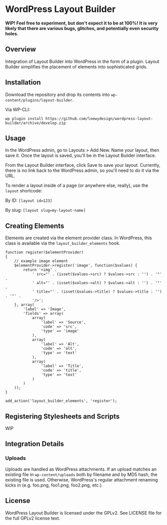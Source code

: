 # WordPress Layout Builder

**WIP! Feel free to experiment, but don't expect it to be at 100%! It is very likely that there are various bugs, glitches, and potentially even security holes.**

## Overview

Integration of Layout Builder into WordPress in the form of a plugin. Layout Builder simplifies the placement of elements into sophisticated grids.

## Installation

Download the repository and drop its contents into `wp-content/plugins/layout-builder`.

Via WP-CLI:

    wp plugin install https://github.com/loewydesign/wordpress-layout-builder/archive/develop.zip

## Usage

In the WordPress admin, go to Layouts > Add New. Name your layout, then save it. Once the layout is saved, you'll be in the Layout Builder interface.

From the Layout Builder interface, click Save to save your layout. Currently, there is no link back to the WordPress admin, so you'll need to do it via the URL.

To render a layout inside of a page (or anywhere else, really), use the `layout` shortcode:

By ID: `[layout id=123]`

By slug: `[layout slug=my-layout-name]`

## Creating Elements

Elements are created via the element provider class. In WordPress, this class is available via the `layout_builder_elements` hook.

	function register($elementProvider)
	{
		// example image element
		$elementProvider->register('image', function($values) {
			return '<img' .
				' src="' . (isset($values->src) ? $values->src : '') . '"' .
				' alt="' . (isset($values->alt) ? $values->alt : '') . '"' .
				' title="' . (isset($values->title) ? $values->title : '') . '"' .
				'/>';
		}, array(
			'label' => 'Image',
			'fields' => array(
				array(
					'label' => 'Source',
					'code' => 'src',
					'type' => 'image'
				),
				array(
					'label' => 'Alt',
					'code' => 'alt',
					'type' => 'text'
				),
				array(
					'label' => 'Title',
					'code' => 'title',
					'type' => 'text'
				)
			)
		));
	}

	add_action('layout_builder_elements', 'register');

## Registering Stylesheets and Scripts

WIP

## Integration Details

### Uploads

Uploads are handled as WordPress attachments. If an upload matches an existing file in `wp-content/uploads` both by filename and by MD5 hash, the existing file is used. Otherwise, WordPress's regular attachment renaming kicks in (e.g. foo.png, foo1.png, foo2.png, etc.).

## License

WordPress Layout Builder is licensed under the GPLv2. See LICENSE file for the full GPLv2 license text.